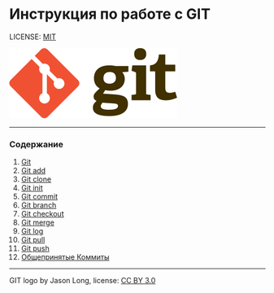 # Инструкция по работе с GIT

LICENSE: [MIT](./license.md "mit_license")

![git-logo](./assets/Git-logo.png "git_logo")

---

### Содержание
1. [Git](./git.md "git")
2. [Git add](./add.md "git_add")
3. [Git clone](./clone.md "git_clone")
4. [Git init](./init.md "git_init")
5. [Git commit](./commit.md "git_commit")
6. [Git branch](./branch.md "git_branch")
7. [Git checkout](./checkout.md "git_checkout")
8. [Git merge](./merge.md "git_merge")
9. [Git log](./log.md "git_log")
10. [Git pull](./pull.md "git_pull")
11. [Git push](./push.md "git_push")
12. [Общепринятые Коммиты](./commits.md "commits")

---

GIT logo by Jason Long, license: [CC BY 3.0](https://creativecommons.org/licenses/by/3.0/ "ccby3.0")

